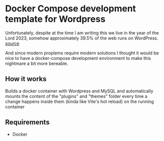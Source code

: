 # Docker Compose development template for Wordpress

Unfortunately, 
despite at the time I am writing this we live in the year of the Lord 2023, 
somehow approximately 39.5% of the web runs on WordPress. [source](https://techjury.net/blog/percentage-of-wordpress-websites/#gref)

And since modern proplems require modern solutions I thought it would be nice to have a docker-compose development environment to make this nightmare a bit more bereable.

## How it works
Builds a docker container with Wordpress and MySQL and automatically mounts the content of the "plugins" and "themes" folder every time a change happens inside them (kinda like Vite's hot reload) on the running container


## Requirements

- Docker

```

```
